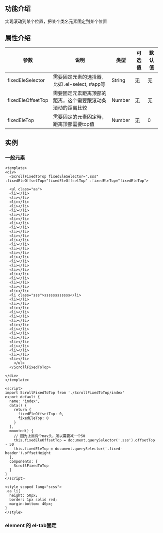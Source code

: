 ## 功能介绍
实现滚动到某个位置，把某个类名元素固定到某个位置

## 属性介绍

| 参数              | 说明                                                       | 类型   | 可选值 | 默认值 |
| ----------------- | ---------------------------------------------------------- | ------ | ------ | ------ |
| fixedEleSelector  | 需要固定元素的选择器,比如 .el-select, #app等               | String | 无     | 无     |
| fixedEleOffsetTop | 需要固定元素距离顶部的距离，这个需要跟滚动条滚动的距离比较 | Number | 无     | 无     |
| fixedEleTop       | 需要固定的元素固定時，距离顶部需要top值                    | Number | 无     | 0      |

## 实例 

### 一般元素
```vue
<template>
<div>
  <ScrollFixedToTop fixedEleSelector=".sss" :fixedEleOffsetTop="fixedEleOffsetTop" :fixedEleTop="fixedEleTop">

  <ul class="aa">
  <li></li>
  <li></li>
  <li></li>
  <li></li>
  <li></li>
  <li></li>
  <li></li>
  <li></li>
  <li></li>
  <li></li>
  <li></li>
  <li></li>
  <li></li>
  <li></li>
  <li></li>
  <li></li>
  <li></li>
  <li></li>
  <li></li>
  <li></li>
  <li></li>
  <li></li>
  <li></li>
  <li></li>
  <li class="sss">ssssssssssss</li>
  <li></li>
  <li></li>
  <li></li>
  <li></li>
  <li></li>
  <li></li>
  <li></li>
  <li></li>
  <li></li>
  <li></li>
  <li></li>
  <li></li>
  <li></li>
  <li></li>
  <li></li>
    </ul>
  </ScrollFixedToTop>

</div>
</template>

<script>
import ScrollFixedToTop from './ScrollFixedToTop/index'
export default {
  name: "index",
  data() {
    return {
      fixedEleOffsetTop: 0,
      fixedEleTop: 0
    }
  },
  mounted() {
    // 因为上面有个nav头，所以需要减一个50
    this.fixedEleOffsetTop = document.querySelector('.sss').offsetTop - 50
    this.fixedEleTop = document.querySelector('.fixed-header').offsetHeight
  },
  components: {
    ScrollFixedToTop
  }
}
</script>

<style scoped lang="scss">
.aa li{
  height: 50px;
  border: 1px solid red;
  margin-bottom: 40px;
}
</style>

```

### element 的 el-tab固定